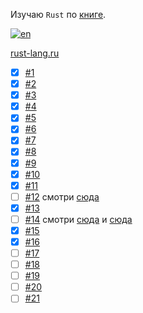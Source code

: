 Изучаю `Rust` по [книге](https://doc.rust-lang.ru/book/).

[![en](https://img.shields.io/badge/lang-en-blue.svg)](https://github.com/kepocnhh/RustSample/blob/wip/README.md)

[rust-lang.ru](https://rust-lang.ru/)

- [x] [#1](https://doc.rust-lang.ru/book/ch01-00-getting-started.html)
- [x] [#2](https://doc.rust-lang.ru/book/ch02-00-guessing-game-tutorial.html)
- [x] [#3](https://doc.rust-lang.ru/book/ch03-00-common-programming-concepts.html)
- [x] [#4](https://doc.rust-lang.ru/book/ch04-00-understanding-ownership.html)
- [x] [#5](https://doc.rust-lang.ru/book/ch05-00-structs.html)
- [x] [#6](https://doc.rust-lang.ru/book/ch06-00-enums.html)
- [x] [#7](https://doc.rust-lang.ru/book/ch07-00-managing-growing-projects-with-packages-crates-and-modules.html)
- [x] [#8](https://doc.rust-lang.ru/book/ch08-00-common-collections.html)
- [x] [#9](https://doc.rust-lang.ru/book/ch09-00-error-handling.html)
- [x] [#10](https://doc.rust-lang.ru/book/ch10-00-generics.html)
- [x] [#11](https://doc.rust-lang.ru/book/ch11-00-testing.html)
- [ ] [#12](https://doc.rust-lang.ru/book/ch12-00-an-io-project.html) смотри [сюда](https://github.com/kepocnhh/rust_grep)
- [x] [#13](https://doc.rust-lang.ru/book/ch13-00-functional-features.html)
- [ ] [#14](https://doc.rust-lang.ru/book/ch14-00-more-about-cargo.html) смотри [сюда](https://github.com/kepocnhh/rust_book14) и [сюда](https://github.com/kepocnhh/rust_book1403)
- [x] [#15](https://doc.rust-lang.ru/book/ch15-00-smart-pointers.html)
- [x] [#16](https://doc.rust-lang.ru/book/ch16-00-concurrency.html)
- [ ] [#17](https://doc.rust-lang.ru/book/ch17-00-oop.html)
- [ ] [#18](https://doc.rust-lang.ru/book/ch18-00-patterns.html)
- [ ] [#19](https://doc.rust-lang.ru/book/ch19-00-advanced-features.html)
- [ ] [#20](https://doc.rust-lang.ru/book/ch20-00-final-project-a-web-server.html)
- [ ] [#21](https://doc.rust-lang.ru/book/appendix-00.html)
